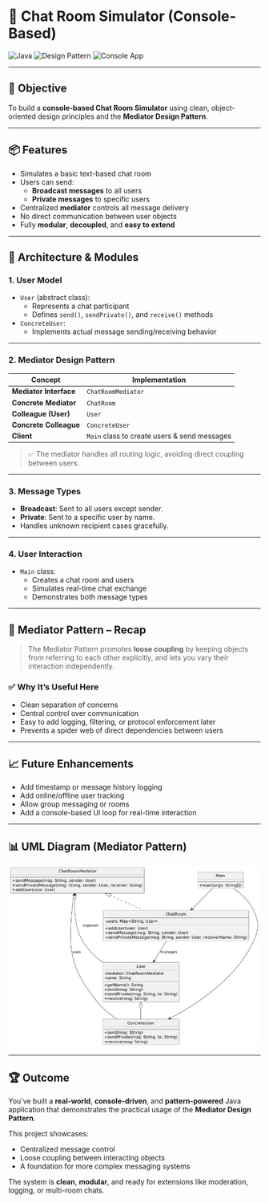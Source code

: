 # 💬 Chat Room Simulator (Console-Based)

![Java](https://img.shields.io/badge/Language-Java-orange)
![Design Pattern](https://img.shields.io/badge/Pattern-Mediator-blue)
![Console App](https://img.shields.io/badge/Type-ConsoleApp-green)

---

## 🎯 Objective

To build a **console-based Chat Room Simulator** using clean, object-oriented design principles and the **Mediator Design Pattern**.

---

## 📦 Features

- Simulates a basic text-based chat room
- Users can send:
    - **Broadcast messages** to all users
    - **Private messages** to specific users
- Centralized **mediator** controls all message delivery
- No direct communication between user objects
- Fully **modular**, **decoupled**, and **easy to extend**

---

## 🧠 Architecture & Modules

### 1. User Model

- `User` (abstract class):
    - Represents a chat participant
    - Defines `send()`, `sendPrivate()`, and `receive()` methods
- `ConcreteUser`:
    - Implements actual message sending/receiving behavior

---

### 2. Mediator Design Pattern

| Concept             | Implementation                      |
|---------------------|--------------------------------------|
| **Mediator Interface** | `ChatRoomMediator`               |
| **Concrete Mediator** | `ChatRoom`                       |
| **Colleague (User)** | `User`                            |
| **Concrete Colleague** | `ConcreteUser`                  |
| **Client**          | `Main` class to create users & send messages |

> ✅ The mediator handles all routing logic, avoiding direct coupling between users.

---

### 3. Message Types

- **Broadcast**: Sent to all users except sender.
- **Private**: Sent to a specific user by name.
- Handles unknown recipient cases gracefully.

---

### 4. User Interaction

- `Main` class:
    - Creates a chat room and users
    - Simulates real-time chat exchange
    - Demonstrates both message types

---

## 🏁 Mediator Pattern – Recap

> The Mediator Pattern promotes **loose coupling** by keeping objects from referring to each other explicitly, and lets you vary their interaction independently.

### ✅ Why It’s Useful Here

- Clean separation of concerns
- Central control over communication
- Easy to add logging, filtering, or protocol enforcement later
- Prevents a spider web of direct dependencies between users

---

## 📈 Future Enhancements

- Add timestamp or message history logging
- Add online/offline user tracking
- Allow group messaging or rooms
- Add a console-based UI loop for real-time interaction

---

## 📊 UML Diagram (Mediator Pattern)

![Mediator UML](assets/mediator-pattern-uml.png)

---

## 🏆 Outcome

You’ve built a **real-world**, **console-driven**, and **pattern-powered** Java application that demonstrates the practical usage of the **Mediator Design Pattern**.

This project showcases:
- Centralized message control
- Loose coupling between interacting objects
- A foundation for more complex messaging systems

The system is **clean**, **modular**, and ready for extensions like moderation, logging, or multi-room chats.